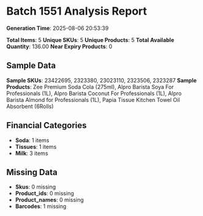 # Batch 1551 Analysis Report

**Generation Time**: 2025-08-06 20:53:39

**Total Items**: 5
**Unique SKUs**: 5
**Unique Products**: 5
**Total Available Quantity**: 136.00
**Near Expiry Products**: 0

## Sample Data
**Sample SKUs**: 23422695, 2323380, 23023110, 2323506, 2323287
**Sample Products**: Zee Premium Soda Cola (275ml), Alpro Barista Soya For Professionals (1L), Alpro Barista Coconut For Professionals (1L), Alpro Barista Almond for Professionals (1L), Papia Tissue Kitchen Towel Oil Absorbent (6Rolls)

## Financial Categories
- **Soda**: 1 items
- **Tissues**: 1 items
- **Milk**: 3 items

## Missing Data
- **Skus**: 0 missing
- **Product_ids**: 0 missing
- **Product_names**: 0 missing
- **Barcodes**: 1 missing
